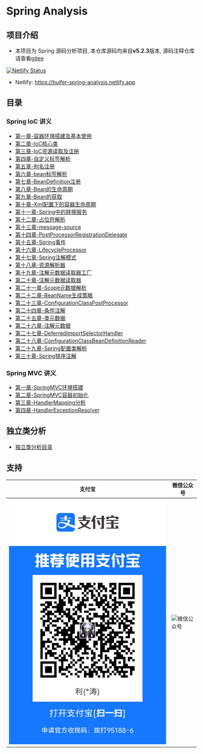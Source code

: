 # Spring Analysis 
## 项目介绍
- 本项目为 Spring 源码分析项目, 本仓库源码均来自**v5.2.3**版本, 源码注释仓库请查看[gitee](https://gitee.com/SourceHot/spring-framework-read)

[![Netlify Status](https://api.netlify.com/api/v1/badges/7d4d612b-0d73-47e7-a4bf-2c8e9da26bbb/deploy-status)](https://app.netlify.com/sites/huifer-spring-analysis/deploys)
- Netlify: https://huifer-spring-analysis.netlify.app
  
## 目录
### Spring IoC 讲义
- [第一章-容器环境搭建及基本使用](/book/ioc/docs/ch-01/第一章-容器环境搭建及基本使用.md)
- [第二章-IoC核心类](/book/ioc/docs/ch-02/第二章-IoC核心类.md)
- [第三章-IoC资源读取及注册](/book/ioc/docs/ch-03/第三章-IoC资源读取及注册.md)
- [第四章-自定义标签解析](/book/ioc/docs/ch-04/第四章-自定义标签解析.md)
- [第五章-别名注册](/book/ioc/docs/ch-05/第五章-别名注册.md)
- [第六章-bean标签解析](/book/ioc/docs/ch-06/第六章-bean标签解析.md)
- [第七章-BeanDefinition注册](/book/ioc/docs/ch-07/第七章-BeanDefinition注册.md)
- [第八章-Bean的生命周期](/book/ioc/docs/ch-08/第八章-Bean的生命周期.md)
- [第九章-Bean的获取](/book/ioc/docs/ch-09/第九章-Bean的获取.md)
- [第十章-Xml配置下的容器生命周期](/book/ioc/docs/ch-10/第十章-Xml配置下的容器生命周期.md)
- [第十一章-Spring中的转换服务](/book/ioc/docs/ch-11/第十一章-Spring中的转换服务.md)
- [第十二章-占位符解析](/book/ioc/docs/ch-12/第十二章-占位符解析.md)
- [第十三章-message-source](/book/ioc/docs/ch-13/第十三章-message-source.md)
- [第十四章-PostProcessorRegistrationDelegate](/book/ioc/docs/ch-14/第十四章-PostProcessorRegistrationDelegate.md)
- [第十五章-Spring事件](/book/ioc/docs/ch-15/第十五章-Spring事件.md)
- [第十六章-LifecycleProcessor](/book/ioc/docs/ch-16/第十六章-LifecycleProcessor.md)
- [第十七章-Spring注解模式](/book/ioc/docs/ch-17/第十七章-Spring注解模式.md)
- [第十八章-资源解析器](/book/ioc/docs/ch-18/第十八章-资源解析器.md)
- [第十九章-注解元数据读取器工厂](/book/ioc/docs/ch-19/第十九章-注解元数据读取器工厂.md)
- [第二十章-注解元数据读取器](/book/ioc/docs/ch-20/第二十章-注解元数据读取器.md)
- [第二十一章-Scope元数据解析](/book/ioc/docs/ch-21/第二十一章-Scope元数据解析.md)
- [第二十二章-BeanName生成策略](/book/ioc/docs/ch-22/第二十二章-BeanName生成策略.md)
- [第二十三章-ConfigurationClassPostProcessor](/book/ioc/docs/ch-23/第二十三章-ConfigurationClassPostProcessor.md)
- [第二十四章-条件注解](/book/ioc/docs/ch-24/第二十四章-条件注解.md)
- [第二十五章-类元数据](/book/ioc/docs/ch-25/第二十五章-类元数据.md)
- [第二十六章-注解元数据](/book/ioc/docs/ch-26/第二十六章-注解元数据.md)
- [第二十七章-DeferredImportSelectorHandler](/book/ioc/docs/ch-27/第二十七章-DeferredImportSelectorHandler.md)
- [第二十八章-ConfigurationClassBeanDefinitionReader](/book/ioc/docs/ch-28/第二十八章-ConfigurationClassBeanDefinitionReader.md)
- [第二十九章-Spring配置类解析](/book/ioc/docs/ch-29/第二十九章-Spring配置类解析.md)
- [第三十章-Spring排序注解](/book/ioc/docs/ch-30/第三十章-Spring排序注解.md)

### Spring MVC 讲义
- [第一章-SpringMVC环境搭建](/book/mvc/ch-01/ch-01-SpringMVC环境搭建.md)
- [第二章-SpringMVC容器初始化](/book/mvc/ch-02/ch-02-SpringMVC容器初始化.md)
- [第三章-HandlerMapping分析](/book/mvc/HandlerMapping/HandlerMapping分析.md)
- [第四章-HandlerExceptionResolver](/book/mvc/HandlerExceptionResolver/HandlerExceptionResolver.md)


## 独立类分析
- [独立类分析目录](独立类分析.md)



## 支持



| 支付宝  | 微信公众号 |
| ------  | ---------- |
| ![支付宝](image/B9DA7CEBD5A48F601E742B348C96260F.jpg) |     ![微信公众号](images/wei.png)            |

